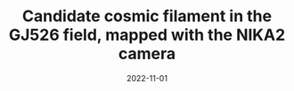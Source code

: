 ---
title: "Candidate cosmic filament in the GJ526 field, mapped with the NIKA2 camera"
collection: "co_papers"
permalink: https://ui.adsabs.harvard.edu/abs/2022A&A...667A..23L/abstract
date: 2022-11-01
venue: "Astronomy and Astrophysics"
citation: "Lestrade, J.-F., Désert, F.-X., Lagache, G., et al. (2022), Astronomy and Astrophysics, 667, A23."
---
